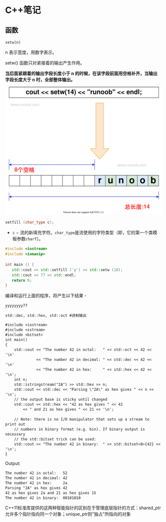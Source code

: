 # C++笔记

## 函数

```
setw(n)
```

n 表示宽度，用数字表示。

setw() 函数只对紧接着的输出产生作用。

**当后面紧跟着的输出字段长度小于 n 的时候，在该字段前面用空格补齐，当输出字段长度大于 n 时，全部整体输出。**

![img](../images/cpp-setw-20200922-RUNOOB.svg)

```cpp
setfill (char_type c);
```

- `c` − 流的新填充字符。`char_type`是流使用的字符类型（即，它的第一个类模板参数`charT`）。



```cpp
#include <iostream>
#include <iomanip>

int main () {
   std::cout << std::setfill ('y') << std::setw (10);
   std::cout << 77 << std::endl;
   return 0;
}
```

编译和运行上面的程序，将产生以下结果 -

```cpp
yyyyyyyy77
```



```
std::dec, std::hex, std::oct #进制输出
```

```
#include <iostream>
#include <sstream>
#include <bitset>
int main()
{
    std::cout << "The number 42 in octal:   " << std::oct << 42 << '\n'
              << "The number 42 in decimal: " << std::dec << 42 << '\n'
              << "The number 42 in hex:     " << std::hex << 42 << '\n';
    int n;
    std::istringstream("2A") >> std::hex >> n;
    std::cout << std::dec << "Parsing \"2A\" as hex gives " << n << '\n';
    // the output base is sticky until changed
    std::cout << std::hex << "42 as hex gives " << 42
        << " and 21 as hex gives " << 21 << '\n';
 
    // Note: there is no I/O manipulator that sets up a stream to print out
    // numbers in binary format (e.g. bin). If binary output is necessary
    // the std::bitset trick can be used:
    std::cout << "The number 42 in binary:  " << std::bitset<8>{42} << '\n';
}
```

Output:

```
The number 42 in octal:   52
The number 42 in decimal: 42
The number 42 in hex:     2a
Parsing "2A" as hex gives 42
42 as hex gives 2a and 21 as hex gives 15
The number 42 in binary:  00101010
```



C++11标准库提供的这两种智能指针的区别在于管理底层指针的方式：shared_ptr允许多个指针指向同一个对象；unique_ptr则"独占"所指向的对象